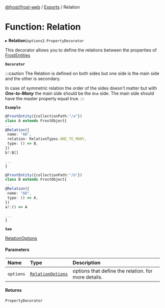 [@frost/frost-web](../modules.md) / [Exports](../modules.md) / Relation

# Function: Relation

▸ **Relation**(`options`): `PropertyDecorator`

This decorator allows you to define the relations between the properties of [FrostEntities](FrostEntity.md)

**`Decorator`**

:::caution
The Relation is defined on both sides but one side is the main side and the other is secondary.

In case of symmetric relation the order of the sides doesn't matter but with ***One-to-Many*** the main side should be the `One` side.
The main side should have the master property equal true.
:::

**`Example`**

```ts
@FrostEntity({collectionPath:"/a"})
class A extends FrostObject{
...
@Relation({
 name: "AB",
 relation: RelationTypes.ONE_TO_MANY,
 type: () => B,
})
b?:B[]

...
}

@FrostEntity({collectionPath:"/b"})
class B extends FrostObject{
...
@Relation({
 name: "AB",
 type: () => A,
})
a?:() => A

...
}
```

**`See`**

[RelationOptions](../types/RelationOptions.md)

#### Parameters

| Name | Type | Description |
| :------ | :------ | :------ |
| `options` | [`RelationOptions`](../types/RelationOptions.md) | options that define the relation. for more details. |

#### Returns

`PropertyDecorator`

